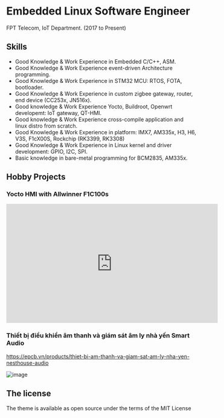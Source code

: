 
# Embedded Linux Software Engineer

FPT Telecom, IoT Department.                (2017 to Present)


## Skills

- Good Knowledge & Work Experience in Embedded C/C++, ASM.
- Good Knowledge & Work Experience event-driven Architecture programming.
- Good Knowledge & Work Experience in STM32 MCU: RTOS, FOTA, bootloader.
- Good Knowledge & Work Experience in custom zigbee gateway, router, end device (CC253x, JN516x).
- Good knowledge & Work Experience Yocto, Buildroot, Openwrt developemt: IoT gateway, QT-HMI.
- Good knowledge & Work Experience cross-compile application and linux distro from scratch.
- Good Knowledge & Work Experience in platform: IMX7, AM335x, H3, H6, V3S, F1cX00S, Rockchip (RK3399, RK3308)
- Good Knowledge & Work Experience in Linux kernel and driver development: GPIO, I2C, SPI.
- Basic knowledge in bare-metal programming for BCM2835, AM335x.







## Hobby Projects

### Yocto HMI with Allwinner F1C100s

<iframe width="560" height="315" src="https://www.youtube.com/embed/XeEEIfbIYdg" frameborder="0" allow="autoplay; encrypted-media" allowfullscreen></iframe>


### Thiết bị điều khiển âm thanh và giám sát âm ly nhà yến Smart Audio

https://epcb.vn/products/thiet-bi-am-thanh-va-giam-sat-am-ly-nha-yen-nesthouse-audio

![image](https://user-images.githubusercontent.com/86546911/170808668-38c71286-4edb-4b3a-9446-c7092cc978e0.jpeg)


## The license

The theme is available as open source under the terms of the MIT License
